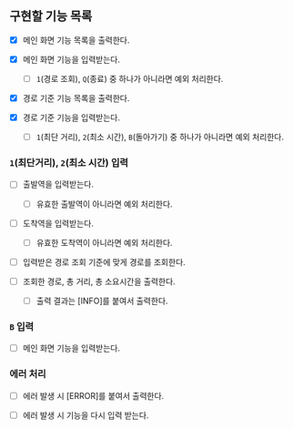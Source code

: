 ## 구현할 기능 목록

- [x] 메인 화면 기능 목록을 출력한다.

- [x] 메인 화면 기능을 입력받는다.

  - [ ] `1`(경로 조회), `Q`(종료) 중 하나가 아니라면 예외 처리한다.

- [x] 경로 기준 기능 목록을 출력한다.

- [x] 경로 기준 기능을 입력받는다.

  - [ ] `1`(최단 거리), `2`(최소 시간), `B`(돌아가기) 중 하나가 아니라면 예외 처리한다.

### `1`(최단거리), `2`(최소 시간) 입력

- [ ] 출발역을 입력받는다.

  - [ ] 유효한 출발역이 아니라면 예외 처리한다.

- [ ] 도착역을 입력받는다.

  - [ ] 유효한 도착역이 아니라면 예외 처리한다.

- [ ] 입력받은 경로 조회 기준에 맞게 경로를 조회한다.

- [ ] 조회한 경로, 총 거리, 총 소요시간을 출력한다.

  - [ ] 출력 결과는 [INFO]를 붙여서 출력한다.

### `B` 입력

- [ ] 메인 화면 기능을 입력받는다.

### 에러 처리

- [ ] 에러 발생 시 [ERROR]를 붙여서 출력한다.

- [ ] 에러 발생 시 기능을 다시 입력 받는다.
